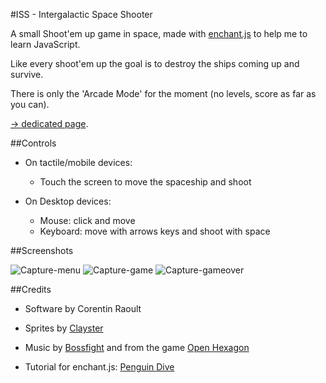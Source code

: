 #ISS - Intergalactic Space Shooter 

A small Shoot'em up game in space, made with [enchant.js](http://enchantjs.com/) to help me to learn JavaScript.

Like every shoot'em up the goal is to destroy the ships coming up and survive.

There is only the 'Arcade Mode' for the moment (no levels, score as far as you can).

[-> dedicated page](http://corentin-r.github.io/ISS/).
 

##Controls

* On tactile/mobile devices:
  * Touch the screen to move the spaceship and shoot

* On Desktop devices:
  * Mouse: click and move
  * Keyboard: move with arrows keys and shoot with space

##Screenshots

![Capture-menu](res/Captue-menu.png)
![Capture-game](res/Captue-game.png)
![Capture-gameover](res/Captue-gameover.png)

##Credits

* Software by Corentin Raoult

* Sprites by [Clayster](http://sprites-unlimited.forumotion.net/f9-free-sprites)

* Music by [Bossfight](http://www.lastfm.fr/music/Bossfight) and from the game [Open Hexagon](http://vittorioromeo.info/projects.html)

* Tutorial for enchant.js: [Penguin Dive](http://www.raywenderlich.com/23370/how-to-make-a-simple-html5-game-with-enchant-js)


